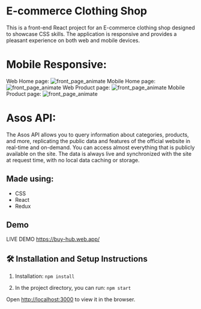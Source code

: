 # E-commerce Clothing Shop

This is a front-end React project for an E-commerce clothing shop designed to showcase CSS skills. The application is responsive and provides a pleasant experience on both web and mobile devices. 


# Mobile Responsive:

Web Home page:
![front_page_animate](https://i.imgur.com/Sai9USz.png)
Mobile Home page:
![front_page_animate](https://i.imgur.com/MikS3UF.png)
Web Product page:
![front_page_animate](https://i.imgur.com/zEMiJJT.png)
Mobile Product page:
![front_page_animate](https://i.imgur.com/bFz3RNu.png)

# Asos API:

The Asos API allows you to query information about categories, products, and more, replicating the public data and features of the official website in real-time and on-demand. You can access almost everything that is publicly available on the site. The data is always live and synchronized with the site at request time, with no local data caching or storage.

## Made using:

- CSS
- React
- Redux

## Demo

LIVE DEMO https://buy-hub.web.app/



## 🛠 Installation and Setup Instructions

1. Installation: `npm install`

2. In the project directory, you can run: `npm start`

Open [http://localhost:3000](http://localhost:3000) to view it in the browser.





